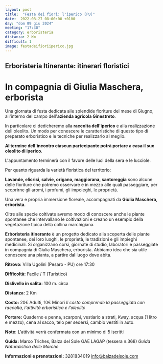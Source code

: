 ```yaml
---
layout: post
title:  "Festa dei fiori: l'iperico (PU)"
date:  2022-08-27 08:00:00 +0100
day: "dom 09 giu 2024"
meeting: "17:30"
category: erboristeria
distanza: 2 Km 
difficult: 1
image: festadeifioriiperico.jpg
---
```


## Erboristeria Itinerante: itinerari floristici

# In compagnia di Giulia Maschera, erborista

Una giornata di festa dedicata alle splendide fioriture del mese di Giugno, all'interno del campo dell'**azienda agricola Ginestreto**. 

In particolare ci dedicheremo alla **raccolta dell'iperico** e alla realizzazione dell'oleolito. Un modo per conoscere le caratteristiche di questo tipo di preparato erboristico e le tecniche per realizzarlo al meglio.

**Al termine dell'incontro ciascun partecipante potrà portare a casa il suo oleolito di iperico.**

L'appuntamento terminerà con il favore delle luci della sera e le lucciole.

Per quanto riguarda la varietà floristica del territorio:

**Lavande, elicrisi, salvie, origano, maggiorana, santoreggia** sono alcune delle fioriture che potremo osservare e in mezzo alle quali passeggiare, per scoprirne gli aromi, i profumi, gli impoieghi, le proprietà.

Una vera e propria immersione floreale, accompagnati da **Giulia Maschera, erborista**.

Oltre alle specie coltivate avremo modo di conoscere anche le piante spontanee che intervallano le coltivazioni e creano un esempio della vegetazione tipica della collina marchigiana.


**Erboristeria itinerante** è un progetto dedicato alla scoperta delle piante spontanee, dei loro luoghi, le proprietà, le tradizioni e gli impieghi medicinali. Si organizzano corsi, giornate di studio, laboratori e passeggiate in compagnia di Giulia Maschera, erborista. Abbiamo idea che sia utile conoscere una pianta, a partire dal luogo dove abita.


**Ritrovo:** Villa Ugolini (Pesaro - PU) ore 17:30

**Difficoltà:** Facile / T (Turistico)

**Dislivello in salita:**  100 m. circa

**Distanza:** 2 Km

**Costo:** 20€ Adulti, 10€ Minori
*Il costo comprende la passeggiata con raccolta, l'attività erboristica e l'oleolito*

**Portare:** Quaderno e penna, scarponi, vestiario a strati, Kway, acqua (1 litro e mezzo), cena al sacco, telo per sedersi, cambio vestiti in auto. 

**Note:** L'attività verrà confermata con un minimo di 5 iscritti

**Guida:** Marco Triches, Balza del Sole GAE LAGAP (tessera n.368)
*Guida Naturalistica delle Marche*

**Informazioni e prenotazioni:** 3281834019 info@balzadelsole.com
